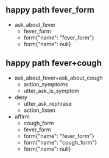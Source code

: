 ## happy path fever_form
* ask_about_fever
    - fever_form
    - form{"name": "fever_form"}
    - form{"name": null}
    
## happy path fever+cough
* ask_about_fever+ask_about_cough 
    - action_symptoms
    - utter_ask_is_symptom
* deny
    - utter_ask_rephrase
    - action_listen
* affirm
    - cough_form
    - fever_form
    - form{"name": "fever_form"}
    - form{"name": "cough_form"}
    - form{"name": null}
